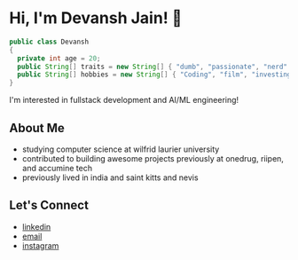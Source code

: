 # Hi, I'm Devansh Jain! 👋

```java
public class Devansh
{
  private int age = 20;
  public String[] traits = new String[] { "dumb", "passionate", "nerd" };
  public String[] hobbies = new String[] { "Coding", "film", "investing", "sleeping" };
}
```
I'm interested in fullstack development and AI/ML engineering!

## About Me 
- studying computer science at wilfrid laurier university 
- contributed to building awesome projects previously at onedrug, riipen, and accumine tech
- previously lived in india and saint kitts and nevis 

## Let's Connect
- [linkedin](https://www.linkedin.com/in/devansh-jain-45a376224/?originalSubdomain=ca)
- [email](devansh_jain@outlook.com)
- [instagram](https://www.instagram.com/devxnshjxin)
